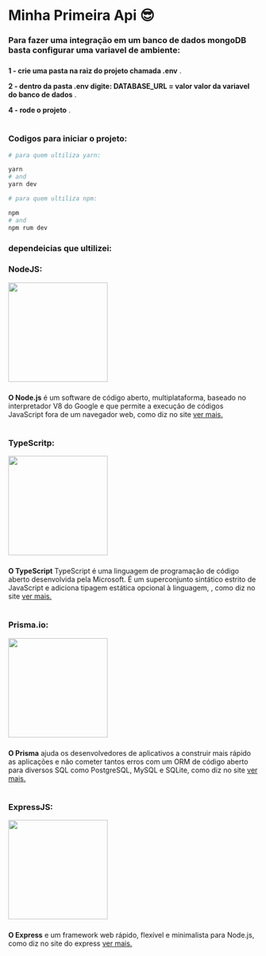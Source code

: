 # Minha Primeira Api 😎

###

### Para fazer uma integração em um banco de dados mongoDB basta configurar uma variavel de ambiente:

###

**1 - crie uma pasta na raiz do projeto chamada .env** .

**2 - dentro da pasta .env digite: DATABASE_URL = valor valor da variavel do banco de dados** .

**4 - rode o projeto** .

#

### Codigos para iniciar o projeto:

```bash 
# para quem ultiliza yarn: 

yarn
# and
yarn dev

# para quem ultiliza npm:

npm
# and
npm rum dev
```



### dependeicias que ultilizei:

### NodeJS:

<div styles="display: grid; ;place-items: center; place-content:center; spacing:50px">
  <img src="https://upload.wikimedia.org/wikipedia/commons/thumb/7/7e/Node.js_logo_2015.svg/1280px-Node.js_logo_2015.svg.png" width="200px"/>
</div>

###

**O Node.js** é um software de código aberto, multiplataforma, baseado no interpretador V8 do Google e que permite a execução de códigos JavaScript fora de um navegador web, como diz no site [ver mais.](https://nodejs.org)

###
#

### TypeScritp:

<div styles="display: grid; ;place-items: center; place-content:center; spacing:50px">
  <img src="https://upload.wikimedia.org/wikipedia/commons/thumb/4/4c/Typescript_logo_2020.svg/200px-Typescript_logo_2020.svg.png" width="200px"/>
</div>

###

**O TypeScript** TypeScript é uma linguagem de programação de código aberto desenvolvida pela Microsoft. É um superconjunto sintático estrito de JavaScript e adiciona tipagem estática opcional à linguagem, , como diz no site [ver mais.](https://www.typescriptlang.org)

###
#

### Prisma.io:

<div styles="display: grid; ;place-items: center; place-content:center; spacing:50px">
  <img src="https://tsed.io/prisma-2.svg" width="200px"/>
</div>

### 

**O Prisma** ajuda os desenvolvedores de aplicativos a construir mais rápido as aplicações e não
cometer tantos erros com um ORM de código aberto para diversos SQL como PostgreSQL, MySQL e SQLite, como diz no site [ver mais.](https://www.prisma.io)

### 
#

### ExpressJS:

<div styles="display: grid; ;place-items: center; place-content:center; spacing:50px">
  <img src="https://upload.wikimedia.org/wikipedia/commons/6/64/Expressjs.png" width="200px"/>
</div>

### 

**O Express** e um framework web rápido, flexível e minimalista para Node.js, como diz no site do express [ver mais.](https://expressjs.com)

###
